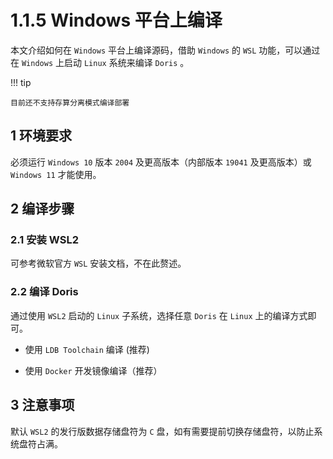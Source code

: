 # 1.1.5 Windows 平台上编译

本文介绍如何在 `Windows` 平台上编译源码，借助 `Windows` 的 `WSL` 功能，可以通过在 `Windows` 上启动 `Linux` 系统来编译 `Doris` 。

!!! tip

    目前还不支持存算分离模式编译部署

## 1 环境要求

必须运行 `Windows 10` 版本 `2004` 及更高版本（内部版本 `19041` 及更高版本）或 `Windows 11` 才能使用。

## 2 编译步骤

### 2.1 安装 WSL2

可参考微软官方 `WSL` 安装文档，不在此赘述。

### 2.2 编译 Doris

通过使用 `WSL2` 启动的 `Linux` 子系统，选择任意 `Doris` 在 `Linux` 上的编译方式即可。

* 使用 `LDB Toolchain` 编译 (推荐)

* 使用 `Docker` 开发镜像编译（推荐）

## 3 注意事项

默认 `WSL2` 的发行版数据存储盘符为 `C` 盘，如有需要提前切换存储盘符，以防止系统盘符占满。
